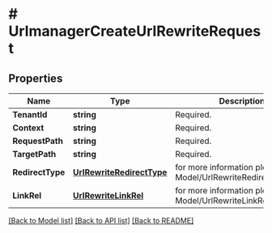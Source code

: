 # # UrlmanagerCreateUrlRewriteRequest


## Properties 


Name | Type | Description | Notes
------------ | ------------- | ------------- | -------------
**TenantId**| **string** | Required.  | [optional]
**Context**| **string** | Required.  | [optional]
**RequestPath**| **string** | Required.  | [optional]
**TargetPath**| **string** | Required.  | [optional]
**RedirectType**| [**UrlRewriteRedirectType**](UrlRewriteRedirectType.md) |  for more information please, see Model/UrlRewriteRedirectType.php  | [optional] [default to URLREWRITEREDIRECTTYPE_UNKNOWN]
**LinkRel**| [**UrlRewriteLinkRel**](UrlRewriteLinkRel.md) |  for more information please, see Model/UrlRewriteLinkRel.php  | [optional] [default to URLREWRITELINKREL_UNKNOWN]


[[Back to Model list]](../../README.md#models) [[Back to API list]](../../README.md#endpoints) [[Back to README]](../../README.md)

